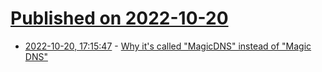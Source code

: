 # [Published on 2022-10-20](index.md)

* [2022-10-20, 17:15:47](https://lobste.rs/s/eov1ny/why_it_s_called_magicdns_instead_magic_dns) - [Why it's called \"MagicDNS\" instead of \"Magic DNS\"](https://tailscale.com/blog/magicdns-why-name/)
